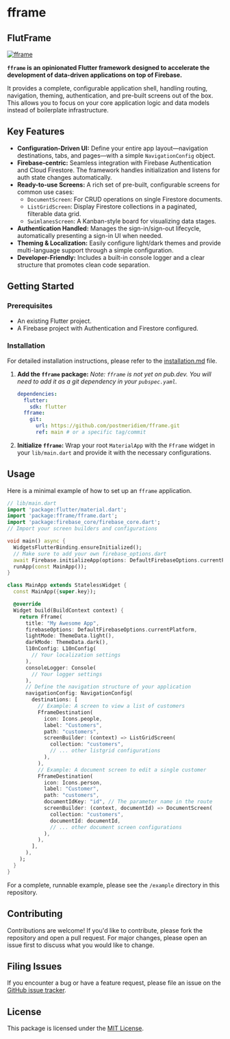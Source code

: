 # fframe
## FlutFrame

[![fframe](https://github.com/postmeridiem/fframe/actions/workflows/fframe.yaml/badge.svg?branch=main)](https://github.com/postmeridiem/fframe/actions/workflows/fframe.yaml)

**`fframe` is an opinionated Flutter framework designed to accelerate the development of data-driven applications on top of Firebase.**

It provides a complete, configurable application shell, handling routing, navigation, theming, authentication, and pre-built screens out of the box. This allows you to focus on your core application logic and data models instead of boilerplate infrastructure.

## Key Features

- **Configuration-Driven UI:** Define your entire app layout—navigation destinations, tabs, and pages—with a simple `NavigationConfig` object.
- **Firebase-centric:** Seamless integration with Firebase Authentication and Cloud Firestore. The framework handles initialization and listens for auth state changes automatically.
- **Ready-to-use Screens:** A rich set of pre-built, configurable screens for common use cases:
    - `DocumentScreen`: For CRUD operations on single Firestore documents.
    - `ListGridScreen`: Display Firestore collections in a paginated, filterable data grid.
    - `SwimlanesScreen`: A Kanban-style board for visualizing data stages.
- **Authentication Handled:** Manages the sign-in/sign-out lifecycle, automatically presenting a sign-in UI when needed.
- **Theming & Localization:** Easily configure light/dark themes and provide multi-language support through a simple configuration.
- **Developer-Friendly:** Includes a built-in console logger and a clear structure that promotes clean code separation.

## Getting Started

### Prerequisites

- An existing Flutter project.
- A Firebase project with Authentication and Firestore configured.

### Installation

For detailed installation instructions, please refer to the [installation.md](installation.md) file.

1.  **Add the `fframe` package:**
    _Note: `fframe` is not yet on pub.dev. You will need to add it as a git dependency in your `pubspec.yaml`._

    ```yaml
    dependencies:
      flutter:
        sdk: flutter
      fframe:
        git:
          url: https://github.com/postmeridiem/fframe.git
          ref: main # or a specific tag/commit
    ```

2.  **Initialize `fframe`:**
    Wrap your root `MaterialApp` with the `Fframe` widget in your `lib/main.dart` and provide it with the necessary configurations.

## Usage

Here is a minimal example of how to set up an `fframe` application.

```dart
// lib/main.dart
import 'package:flutter/material.dart';
import 'package:fframe/fframe.dart';
import 'package:firebase_core/firebase_core.dart';
// Import your screen builders and configurations

void main() async {
  WidgetsFlutterBinding.ensureInitialized();
  // Make sure to add your own firebase_options.dart
  await Firebase.initializeApp(options: DefaultFirebaseOptions.currentPlatform);
  runApp(const MainApp());
}

class MainApp extends StatelessWidget {
  const MainApp({super.key});

  @override
  Widget build(BuildContext context) {
    return Fframe(
      title: "My Awesome App",
      firebaseOptions: DefaultFirebaseOptions.currentPlatform,
      lightMode: ThemeData.light(),
      darkMode: ThemeData.dark(),
      l10nConfig: L10nConfig(
        // Your localization settings
      ),
      consoleLogger: Console(
        // Your logger settings
      ),
      // Define the navigation structure of your application
      navigationConfig: NavigationConfig(
        destinations: [
          // Example: A screen to view a list of customers
          FframeDestination(
            icon: Icons.people,
            label: "Customers",
            path: "customers",
            screenBuilder: (context) => ListGridScreen(
              collection: "customers",
              // ... other listgrid configurations
            ),
          ),
          // Example: A document screen to edit a single customer
          FframeDestination(
            icon: Icons.person,
            label: "Customer",
            path: "customers",
            documentIdKey: "id", // The parameter name in the route
            screenBuilder: (context, documentId) => DocumentScreen(
              collection: "customers",
              documentId: documentId,
              // ... other document screen configurations
            ),
          ),
        ],
      ),
    );
  }
}
```

For a complete, runnable example, please see the `/example` directory in this repository.

## Contributing

Contributions are welcome! If you'd like to contribute, please fork the repository and open a pull request. For major changes, please open an issue first to discuss what you would like to change.

## Filing Issues

If you encounter a bug or have a feature request, please file an issue on the [GitHub issue tracker](TBD_issues_link).

## License

This package is licensed under the [MIT License](LICENSE.md).

